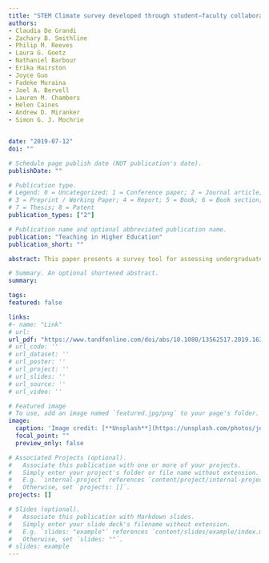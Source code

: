 ```yaml
---
title: "STEM Climate survey developed through student–faculty collaboration"
authors:
- Claudia De Grandi
- Zachary B. Smithline
- Philip M. Reeves
- Laura G. Goetz
- Nathaniel Barbour
- Erika Hairston
- Joyce Guo
- Fadeke Muraina
- Joel A. Bervell
- Lauren M. Chambers
- Helen Caines
- Andrew D. Miranker
- Simon G. J. Mochrie


date: "2019-07-12"
doi: ""

# Schedule page publish date (NOT publication's date).
publishDate: ""

# Publication type.
# Legend: 0 = Uncategorized; 1 = Conference paper; 2 = Journal article;
# 3 = Preprint / Working Paper; 4 = Report; 5 = Book; 6 = Book section;
# 7 = Thesis; 8 = Patent
publication_types: ["2"]

# Publication name and optional abbreviated publication name.
publication: "Teaching in Higher Education"
publication_short: ""

abstract: This paper presents a survey tool for assessing undergraduate STEM environments at institutions of higher learning. Such surveys typically appear in methodology sections of focused, hypothesis-driven papers written by and for education studies specialists. We sought to compose a different kind of survey tool, one that enables STEM instructors, nonspecialists in educational research, to probe undergraduate STEM climate at their institutions in broad, exploratory terms. We accomplished this goal by assembling a diverse research team of students and faculty, those who directly shape and experience undergraduate STEM climate. We supplement our paper by including a preliminary analysis of the data from the first administration of the survey at our institution. Our goal here is chiefly pedagogical: to suggest an approach to data analysis for those implementing our survey. In sum, our project invites college STEM instructors to enter into a discussion that, though often marginalized, plays a central role in shaping their capacity to teach inclusively.

# Summary. An optional shortened abstract.
summary:

tags:
featured: false

links:
#- name: "Link"
# url: 
url_pdf: "https://www.tandfonline.com/doi/abs/10.1080/13562517.2019.1636219"
# url_code: ''
# url_dataset: ''
# url_poster: ''
# url_project: ''
# url_slides: ''
# url_source: ''
# url_video: ''

# Featured image
# To use, add an image named `featured.jpg/png` to your page's folder. 
image:
  caption: 'Image credit: [**Unsplash**](https://unsplash.com/photos/jdD8gXaTZsc)'
  focal_point: ""
  preview_only: false

# Associated Projects (optional).
#   Associate this publication with one or more of your projects.
#   Simply enter your project's folder or file name without extension.
#   E.g. `internal-project` references `content/project/internal-project/index.md`.
#   Otherwise, set `projects: []`.
projects: []

# Slides (optional).
#   Associate this publication with Markdown slides.
#   Simply enter your slide deck's filename without extension.
#   E.g. `slides: "example"` references `content/slides/example/index.md`.
#   Otherwise, set `slides: ""`.
# slides: example
---
```




